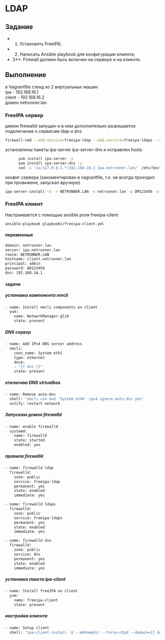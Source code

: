 # LDAP
## Задание
* 1. Установить FreeIPA;
* 2. Написать Ansible playbook для конфигурации клиента;
* 3**. Firewall должен быть включен на сервере и на клиенте.
## Выполнение
в Vagrantfile стенд из 2 виртуальных машин  
ipa - 192.168.16.1  
client - 192.168.16.2  
домен netrunner.lan  
### FreeIPA сервер
демон firewalld запущен и в нем дополнительно разрешается подключение к сервисам ldap и dns
```bash
firewall-cmd --add-service=freeipa-ldap --add-service=freeipa-ldaps --add-service=dns --zone=public --permanent
```
установлены пакеты ipa-server ipa-server-dns и исправлен hosts 
```bash
      yum install ipa-server -y
      yum install ipa-server-dns -y
      sed -i '1s/127.0.0.1.*/192.168.16.1 ipa.netrunner.lan/' /etc/hosts
```

конфиг сервера (закоментирован в vagrantfile, т.к. не всегда проходил при провижене, запускал вручную)
```bash
ipa-server-install -U -r NETRUNNER.LAN -n netrunner.lan -p DM123456 -a AD123456 --mkhomedir --hostname=ipa.netrunner.lan --setup-dns --auto-forwarders --forward-policy=only --no-reverse
```

### FreeIPA клиент
Настраивается с помощью ansible роли freeipa-client
```bash
ansible-playbook playbooks/freeipa-client.yml
```

#### переменные
```bash
domain: netrunner.lan
server: ipa.netrunner.lan
realm: NETRUNNER.LAN
hostname: client.netrunner.lan
principal: admin
password: AD123456
dns: 192.168.16.1
```
#### задачи

##### установка компонента nmcli
```bash
- name: Install nmcli components on client
  yum:
    name: NetworkManager-glib
    state: present
```
##### DNS сервер
```bash
- name: Add IPv4 DNS server address
  nmcli:
    conn_name: System eth1
    type: ethernet
    dns4:
    - "{{ dns }}"
    state: present
```
##### отключаю DNS virtualbox
```bash
- name: Remove auto-dns
  shell: "nmcli con mod 'System eth0' ipv4.ignore-auto-dns yes"
  notify: restart network
```
##### Запускаю демон firewalld
```bash
- name: enable firewalld
  systemd:
    name: firewalld
    state: started
    enabled: yes
```
##### правила firewalld
```bash
- name: firewalld ldap
  firewalld:
    zone: public
    service: freeipa-ldap
    permanent: yes
    state: enabled
    immediate: yes

- name: firewalld ldaps
  firewalld:
    zone: public
    service: freeipa-ldaps
    permanent: yes
    state: enabled
    immediate: yes

- name: firewalld dns
  firewalld:
    zone: public
    service: dns
    permanent: yes
    state: enabled
    immediate: yes
```
##### установка пакета ipa-client
```bash
- name: Install freeIPA on client
  yum:
    name: freeipa-client
    state: present
```
##### настройка клиента
```bash
- name: Setup client
  shell: "ipa-client-install -U --mkhomedir --force-ntpd --domain={{ domain }} --server={{ server }} --realm={{ realm }} --hostname={{ hostname }} --principal={{ principal }} --password={{ password }}"
```

